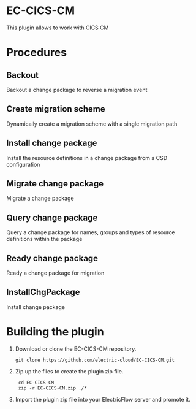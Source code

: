 # EC-CICS-CM

This plugin allows to work with CICS CM


# Procedures

## Backout

Backout a change package to reverse a migration event

## Create migration scheme

Dynamically create a migration scheme with a single migration path

## Install change package

Install the resource definitions in a change package from a CSD configuration

## Migrate change package

Migrate a change package

## Query change package

Query a change package for names, groups and types of resource definitions within the package

## Ready change package

Ready a change package for migration

## InstallChgPackage

Install change package


# Building the plugin
1. Download or clone the EC-CICS-CM repository.

    ```
    git clone https://github.com/electric-cloud/EC-CICS-CM.git
    ```

5. Zip up the files to create the plugin zip file.

    ```
     cd EC-CICS-CM
     zip -r EC-CICS-CM.zip ./*
    ```

6. Import the plugin zip file into your ElectricFlow server and promote it.
